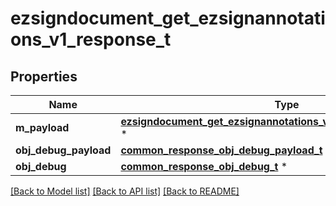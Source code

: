 # ezsigndocument_get_ezsignannotations_v1_response_t

## Properties
Name | Type | Description | Notes
------------ | ------------- | ------------- | -------------
**m_payload** | [**ezsigndocument_get_ezsignannotations_v1_response_m_payload_t**](ezsigndocument_get_ezsignannotations_v1_response_m_payload.md) \* |  | 
**obj_debug_payload** | [**common_response_obj_debug_payload_t**](common_response_obj_debug_payload.md) \* |  | [optional] 
**obj_debug** | [**common_response_obj_debug_t**](common_response_obj_debug.md) \* |  | [optional] 

[[Back to Model list]](../README.md#documentation-for-models) [[Back to API list]](../README.md#documentation-for-api-endpoints) [[Back to README]](../README.md)


